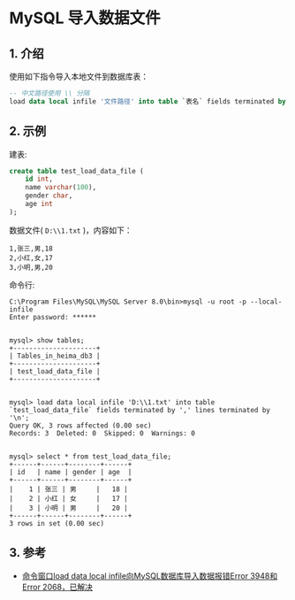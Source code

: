 <!--#region
@author 吴钦飞
@email wuqinfei@qq.com
@create date 2025-06-21 14:10:39
@modify date 2025-06-21 14:24:49
@desc [description]
#endregion-->

# MySQL 导入数据文件

## 1. 介绍

使用如下指令导入本地文件到数据库表：

```sql
-- 中文路径使用 \\ 分隔
load data local infile '文件路径' into table `表名` fields terminated by ',' lines terminated by '\n';
```

## 2. 示例

建表:

```sql
create table test_load_data_file (
    id int,
    name varchar(100),
    gender char,
    age int
);
```


数据文件( `D:\\1.txt` )，内容如下：

```text
1,张三,男,18
2,小红,女,17
3,小明,男,20

```

命令行:

```text
C:\Program Files\MySQL\MySQL Server 8.0\bin>mysql -u root -p --local-infile
Enter password: ******


mysql> show tables;
+---------------------+
| Tables_in_heima_db3 |
+---------------------+
| test_load_data_file |
+---------------------+


mysql> load data local infile 'D:\\1.txt' into table `test_load_data_file` fields terminated by ',' lines terminated by '\n';
Query OK, 3 rows affected (0.00 sec)
Records: 3  Deleted: 0  Skipped: 0  Warnings: 0


mysql> select * from test_load_data_file;
+------+------+--------+------+
| id   | name | gender | age  |
+------+------+--------+------+
|    1 | 张三 | 男     |   18 |
|    2 | 小红 | 女     |   17 |
|    3 | 小明 | 男     |   20 |
+------+------+--------+------+
3 rows in set (0.00 sec)
```

## 3. 参考

* [命令窗口load data local infile向MySQL数据库导入数据报错Error 3948和Error 2068，已解决](https://blog.csdn.net/qq_42375376/article/details/132998380)